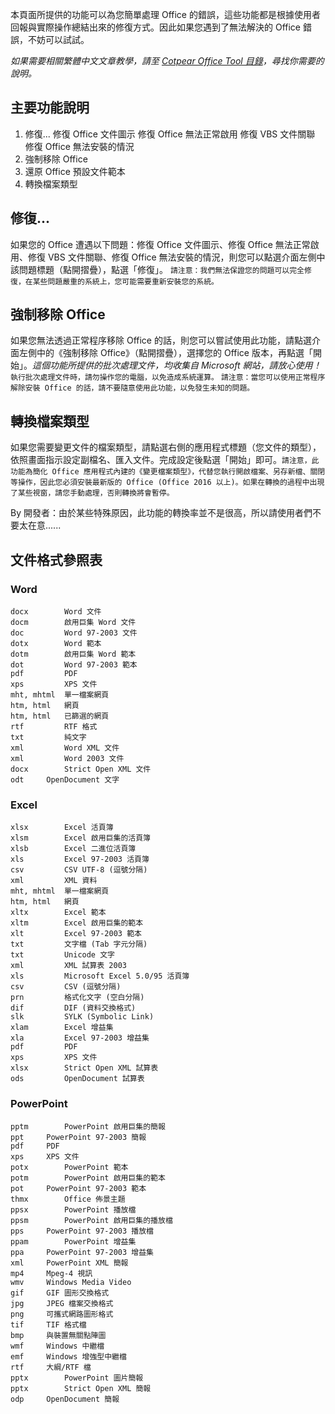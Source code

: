 
本頁面所提供的功能可以為您簡單處理 Office 的錯誤，這些功能都是根據使用者回報與實際操作總結出來的修復方式。因此如果您遇到了無法解決的 Office 錯誤，不妨可以試試。

*如果需要相關繁體中文文章教學，請至 [Cotpear Office Tool 目錄](https://www.cotpear.com/p/office-tool-taiwan-official-website.html)，尋找你需要的說明。*

## 主要功能說明

1. 修復...
	修復 Office 文件圖示
	修復 Office 無法正常啟用
	修復 VBS 文件關聯
	修復 Office 無法安裝的情況
2. 強制移除 Office
3. 還原 Office 預設文件範本
4. 轉換檔案類型

## 修復...

如果您的 Office 遭遇以下問題：修復 Office 文件圖示、修復 Office 無法正常啟用、修復 VBS 文件關聯、修復 Office 無法安裝的情況，則您可以點選介面左側中該問題標題（點開摺疊），點選「修復」。
`請注意：我們無法保證您的問題可以完全修復，在某些問題嚴重的系統上，您可能需要重新安裝您的系統。`

## 強制移除 Office

如果您無法透過正常程序移除 Office 的話，則您可以嘗試使用此功能，請點選介面左側中的《強制移除 Office》（點開摺疊），選擇您的 Office 版本，再點選「開始」。*這個功能所提供的批次處理文件，均收集自 Microsoft 網站，請放心使用！*
`執行批次處理文件時，請勿操作您的電腦，以免造成系統運算。`
`請注意：當您可以使用正常程序解除安裝 Office 的話，請不要隨意使用此功能，以免發生未知的問題。`

## 轉換檔案類型

如果您需要變更文件的檔案類型，請點選右側的應用程式標題（您文件的類型），依照畫面指示設定副檔名、匯入文件。完成設定後點選「開始」即可。`請注意，此功能為簡化 Office 應用程式內建的《變更檔案類型》，代替您執行開啟檔案、另存新檔、關閉等操作，因此您必須安裝最新版的 Office (Office 2016 以上)。如果在轉換的過程中出現了某些視窗，請您手動處理，否則轉換將會暫停。`

By 開發者：由於某些特殊原因，此功能的轉換率並不是很高，所以請使用者們不要太在意......

## 文件格式參照表

### Word

```
docx 		Word 文件 
docm 		啟用巨集 Word 文件 
doc 		Word 97-2003 文件 
dotx 		Word 範本 
dotm 		啟用巨集 Word 範本 
dot 		Word 97-2003 範本 
pdf 		PDF 
xps 		XPS 文件 
mht, mhtml	單一檔案網頁 
htm, html 	網頁
htm, html 	已篩選的網頁 
rtf 		RTF 格式 
txt 		純文字 
xml 		Word XML 文件
xml 		Word 2003 文件
docx 		Strict Open XML 文件 
odt		OpenDocument 文字	       
```

### Excel

```
xlsx 		Excel 活頁簿 
xlsm 		Excel 啟用巨集的活頁簿 
xlsb 		Excel 二進位活頁簿 
xls 		Excel 97-2003 活頁簿 
csv 		CSV UTF-8 (逗號分隔) 
xml 		XML 資料 
mht, mhtml 	單一檔案網頁 
htm, html 	網頁 
xltx 		Excel 範本 
xltm 		Excel 啟用巨集的範本 
xlt 		Excel 97-2003 範本 
txt 		文字檔 (Tab 字元分隔) 
txt 		Unicode 文字 
xml 		XML 試算表 2003 
xls 		Microsoft Excel 5.0/95 活頁簿 
csv 		CSV (逗號分隔) 
prn 		格式化文字 (空白分隔) 
dif 		DIF (資料交換格式) 
slk 		SYLK (Symbolic Link) 
xlam 		Excel 增益集 
xla 		Excel 97-2003 增益集 
pdf 		PDF 
xps 		XPS 文件 
xlsx 		Strict Open XML 試算表 
ods 		OpenDocument 試算表
```

### PowerPoint

```
pptm		PowerPoint 啟用巨集的簡報
ppt		PowerPoint 97-2003 簡報
pdf		PDF
xps		XPS 文件
potx		PowerPoint 範本
potm		PowerPoint 啟用巨集的範本 
pot		PowerPoint 97-2003 範本
thmx		Office 佈景主題
ppsx		PowerPoint 播放檔
ppsm		PowerPoint 啟用巨集的播放檔
pps		PowerPoint 97-2003 播放檔
ppam		PowerPoint 增益集
ppa		PowerPoint 97-2003 增益集
xml		PowerPoint XML 簡報
mp4		Mpeg-4 視訊
wmv		Windows Media Video
gif		GIF 圖形交換格式
jpg		JPEG 檔案交換格式
png		可攜式網路圖形格式
tif		TIF 格式檔
bmp		與裝置無關點陣圖
wmf		Windows 中繼檔
emf		Windows 增強型中繼檔
rtf		大綱/RTF 檔
pptx		PowerPoint 圖片簡報
pptx		Strict Open XML 簡報
odp		OpenDocument 簡報
```
